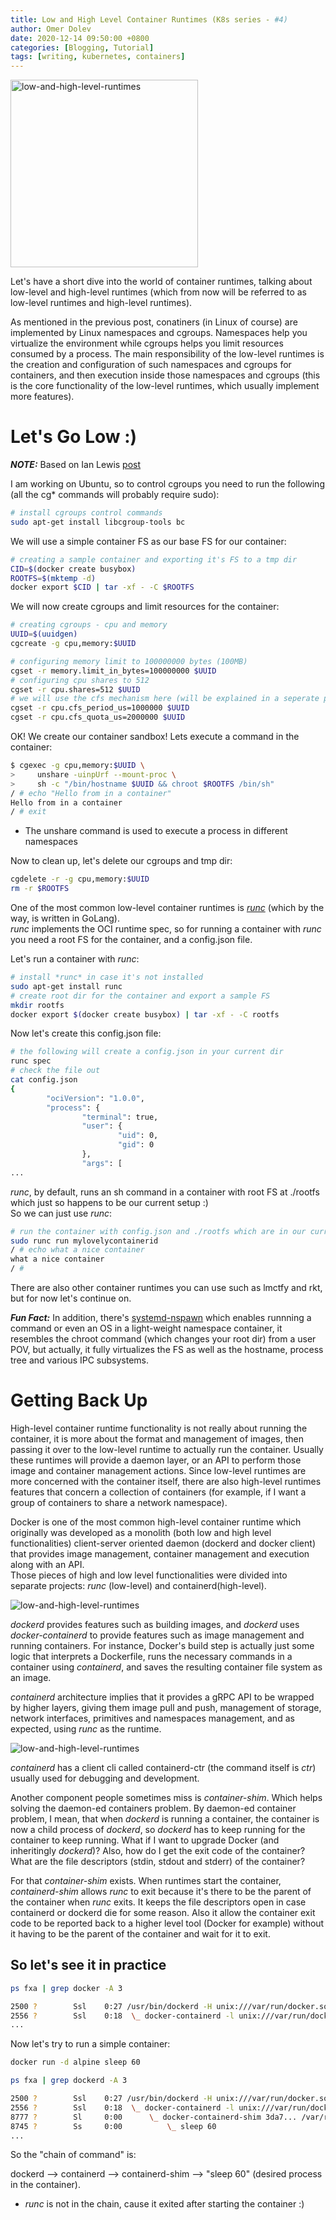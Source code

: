 ```yaml
---
title: Low and High Level Container Runtimes (K8s series - #4)
author: Omer Dolev
date: 2020-12-14 09:50:00 +0800
categories: [Blogging, Tutorial]
tags: [writing, kubernetes, containers]
---
```


<img src="/assets/img/low-and-high-level-runtimes-1.png" alt="low-and-high-level-runtimes" width="300" height="300" align="middle"/>

Let's have a short dive into the world of container runtimes, talking about low-level and high-level runtimes (which from now will be referred to
as low-level runtimes and high-level runtimes).  

As mentioned in the previous post, conatiners (in Linux of course) are implemented by Linux namespaces and cgroups. Namespaces help you virtualize
the environment while cgroups helps you limit resources consumed by a process. The main responsibility of the low-level runtimes is the creation and
configuration of such namespaces and cgroups for containers, and then execution inside those namespaces and cgroups (this is the core functionality
of the low-level runtimes, which usually implement more features).

# Let's Go Low :)

**_NOTE:_** Based on Ian Lewis [post](https://www.ianlewis.org/en/container-runtimes-part-2-anatomy-low-level-contai)

I am working on Ubuntu, so to control cgroups you need to run the following (all the cg* commands will probably require sudo):

```bash
# install cgroups control commands
sudo apt-get install libcgroup-tools bc
```

We will use a simple container FS as our base FS for our container:

```bash
# creating a sample container and exporting it's FS to a tmp dir
CID=$(docker create busybox)
ROOTFS=$(mktemp -d)
docker export $CID | tar -xf - -C $ROOTFS
```

We will now create cgroups and limit resources for the container:

```bash
# creating cgroups - cpu and memory
UUID=$(uuidgen)
cgcreate -g cpu,memory:$UUID

# configuring memory limit to 100000000 bytes (100MB)
cgset -r memory.limit_in_bytes=100000000 $UUID
# configuring cpu shares to 512
cgset -r cpu.shares=512 $UUID
# we will use the cfs mechanism here (will be explained in a seperate post)
cgset -r cpu.cfs_period_us=1000000 $UUID
cgset -r cpu.cfs_quota_us=2000000 $UUID
```

OK! We create our container sandbox! Lets execute a command in the container:

```bash
$ cgexec -g cpu,memory:$UUID \
>     unshare -uinpUrf --mount-proc \
>     sh -c "/bin/hostname $UUID && chroot $ROOTFS /bin/sh"
/ # echo "Hello from in a container"
Hello from in a container
/ # exit
```

* The unshare command is used to execute a process in different namespaces

Now to clean up, let's delete our cgroups and tmp dir:

```bash
cgdelete -r -g cpu,memory:$UUID
rm -r $ROOTFS
```

One of the most common low-level container runtimes is [*runc*](https://github.com/opencontainers/*runc*) (which by the way, is written in GoLang).  
*runc* implements the OCI runtime spec, so for running a container with *runc* you need a root FS for the container, and a config.json file.

Let's run a container with *runc*:

```bash
# install *runc* in case it's not installed
sudo apt-get install runc
# create root dir for the container and export a sample FS
mkdir rootfs
docker export $(docker create busybox) | tar -xf - -C rootfs
```

Now let's create this config.json file:

```bash
# the following will create a config.json in your current dir
runc spec
# check the file out
cat config.json
{
        "ociVersion": "1.0.0",
        "process": {
                "terminal": true,
                "user": {
                        "uid": 0,
                        "gid": 0
                },
                "args": [
...
```

*runc*, by default, runs an sh command in a container with root FS at ./rootfs which just so happens to be our current setup :)  
So we can just use *runc*:

```bash
# run the container with config.json and ./rootfs which are in our current dir
sudo runc run mylovelycontainerid
/ # echo what a nice container
what a nice container
/ #
```

There are also other container runtimes you can use such as lmctfy and rkt, but for now let's continue on.

**_Fun Fact:_** In addition, there's [systemd-nspawn](https://wiki.archlinux.org/index.php/Systemd-nspawn) which enables runnning a command or even an OS in a light-weight namespace container, it resembles the chroot command (which changes your root dir) from a user POV, but actually, it fully virtualizes the FS as well as the hostname,
process tree and various IPC subsystems.

# Getting Back Up

High-level container runtime functionality is not really about running the container, it is more about the format and management of images, then passing it over to the low-level runtime to actually run the container.
Usually these runtimes will provide a daemon layer, or an API to perform those image and container management actions.
Since low-level runtimes are more concerned with the container itself, there are also high-level runtimes features that concern a collection of containers (for example, if I want a group of containers to share a network namespace).

Docker is one of the most common high-level container runtime which originally was developed as a monolith (both low and high level functionalities) client-server oriented daemon (dockerd and docker client) that provides image management, container management and execution along with an API.  
Those pieces of high and low level functionalities were divided into separate projects: *runc* (low-level) and containerd(high-level).

<img src="/assets/img/low-and-high-level-runtimes-2.png" alt="low-and-high-level-runtimes" align="middle"/>

*dockerd* provides features such as building images, and *dockerd* uses *docker-containerd* to provide features such as image management and running containers. For instance, Docker's build step is actually just some logic that interprets a Dockerfile, runs the necessary commands in a container using *containerd*, and saves the resulting container file system as an image.

*containerd* architecture implies that it provides a gRPC API to be wrapped by higher layers, giving them image pull and push, management of storage, network interfaces, primitives and namespaces management, and as expected, using *runc* as the runtime.

<img src="/assets/img/low-and-high-level-runtimes-3.png" alt="low-and-high-level-runtimes" align="middle"/>

*containerd* has a client cli called containerd-ctr (the command itself is *ctr*) usually used for debugging and development.

Another component people sometimes miss is *container-shim*. Which helps solving the daemon-ed containers problem. By daemon-ed container problem, I mean, that when *dockerd* is running a container, the container is now a child process of *dockerd*, so *dockerd* has to keep running for the container to keep running. What if I want to upgrade Docker (and inheritingly *dockerd*)? Also, how do I get the exit code of the container? What are the file descriptors (stdin, stdout and stderr) of the container?

For that *container-shim* exists. When runtimes start the container, *containerd-shim* allows *runc* to exit because it's there to be the parent of the container when *runc* exits. It keeps the file descriptors open in case containerd or dockerd die for some reason. Also it allow the container exit code to be reported back to a higher level tool (Docker for example) without it having to be the parent of the container and wait for it to exit.

## So let's see it in practice

```bash
ps fxa | grep docker -A 3  

2500 ?        Ssl    0:27 /usr/bin/dockerd -H unix:///var/run/docker.sock
2556 ?        Ssl    0:18  \_ docker-containerd -l unix:///var/run/docker/libcontainerd/docker-containerd.sock
...
```

Now let's try to run a simple container:

```bash
docker run -d alpine sleep 60

ps fxa | grep dockerd -A 3

2500 ?        Ssl    0:27 /usr/bin/dockerd -H unix:///var/run/docker.sock
2556 ?        Ssl    0:18  \_ docker-containerd -l unix:///var/run/docker/libcontainerd/docker-containerd.sock
8777 ?        Sl     0:00      \_ docker-containerd-shim 3da7... /var/run/docker/libcontainerd/3da7.. docker-runc  
8745 ?        Ss     0:00          \_ sleep 60  
...
```

So the "chain of command" is:

dockerd --> containerd --> containerd-shim --> "sleep 60" (desired process in the container).

* *runc* is not in the chain, cause it exited after starting the container :)
